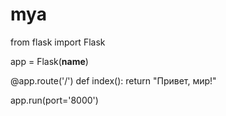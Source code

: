 # mya
from flask import Flask


app = Flask(__name__)


@app.route('/')
def index():
    return "Привет, мир!"
  
  
app.run(port='8000')
